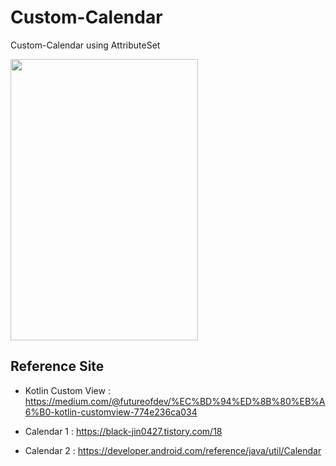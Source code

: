 # Custom-Calendar
Custom-Calendar using AttributeSet

<img src="https://user-images.githubusercontent.com/73208493/140651545-7b2d5da3-4bad-45ff-bede-5bc45eb35aa9.PNG" width="300" height="450"/>

## Reference Site
- Kotlin Custom View : https://medium.com/@futureofdev/%EC%BD%94%ED%8B%80%EB%A6%B0-kotlin-customview-774e236ca034

- Calendar 1 : https://black-jin0427.tistory.com/18

- Calendar 2 : https://developer.android.com/reference/java/util/Calendar

